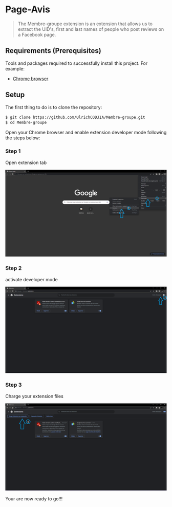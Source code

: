 # Page-Avis
> The Membre-groupe extension is an extension that allows us to extract the UID's, first and last names of people who post reviews on a Facebook page.

## Requirements  (Prerequisites)
Tools and packages required to successfully install this project.
For example:
* [Chrome browser](https://www.google.com/intl/fr/chrome/)

## Setup

The first thing to do is to clone the repository:

```sh
$ git clone https://github.com/UlrichCODJIA/Membre-groupe.git
$ cd Membre-groupe
```

Open your Chrome browser and enable extension developer mode following the steps below:

### Step 1

Open extension tab

![Step 1 screenshot](https://github.com/UlrichCODJIA/Membre-groupe/blob/main/1.png)

### Step 2

activate developer mode

![Step 2 screenshot](https://github.com/UlrichCODJIA/Membre-groupe/blob/main/2.png)

### Step 3

Charge your extension files

![Step 3 screenshot](https://github.com/UlrichCODJIA/Membre-groupe/blob/main/3.png)

Your are now ready to go!!!
